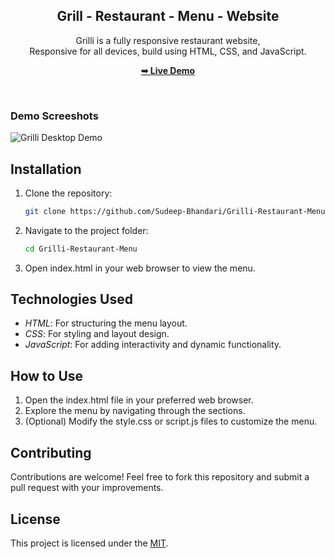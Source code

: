 <div align="center">
  <h2 align="center">Grill - Restaurant - Menu - Website</h2>

  Grilli is a fully responsive restaurant website, <br />Responsive for all devices, build using HTML, CSS, and JavaScript.

  <a href="http://127.0.0.1:5500/index.html"><strong>➥ Live Demo</strong></a>

</div>

<br />

### Demo Screeshots

![Grilli Desktop Demo]((https://github.com/Sudeep-Bhandari/Grill-Restaurant-Menu-Website/blob/main/readme-images/desktop.png) "Desktop Demo")

## Installation

1. Clone the repository:
   ```bash
   git clone https://github.com/Sudeep-Bhandari/Grilli-Restaurant-Menu
   

2. Navigate to the project folder:
   ```bash
   cd Grilli-Restaurant-Menu
   

3. Open index.html in your web browser to view the menu.

## Technologies Used

- *HTML*: For structuring the menu layout.
- *CSS*: For styling and layout design.
- *JavaScript*: For adding interactivity and dynamic functionality.

## How to Use

1. Open the index.html file in your preferred web browser.
2. Explore the menu by navigating through the sections.
3. (Optional) Modify the style.css or script.js files to customize the menu.

## Contributing

Contributions are welcome! Feel free to fork this repository and submit a pull request with your improvements.

## License

This project is licensed under the [MIT](https://choosealicense.com/licenses/mit/).




